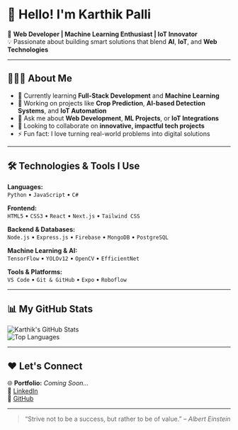# 👋 Hello! I'm Karthik Palli  

🚀 **Web Developer | Machine Learning Enthusiast | IoT Innovator**  
💡 Passionate about building smart solutions that blend **AI**, **IoT**, and **Web Technologies**  

---

## 👨🏻‍💻 About Me  
- 🌱 Currently learning **Full-Stack Development** and **Machine Learning**  
- 🔭 Working on projects like **Crop Prediction**, **AI-based Detection Systems**, and **IoT Automation**  
- 💬 Ask me about **Web Development**, **ML Projects**, or **IoT Integrations**  
- 🤝 Looking to collaborate on **innovative, impactful tech projects**  
- ⚡ Fun fact: I love turning real-world problems into digital solutions  

---

## 🛠️ Technologies & Tools I Use  
**Languages:**  
`Python` • `JavaScript` • `C#`  

**Frontend:**  
`HTML5` • `CSS3` • `React` • `Next.js` • `Tailwind CSS`  

**Backend & Databases:**  
`Node.js` • `Express.js` • `Firebase` • `MongoDB` • `PostgreSQL`  

**Machine Learning & AI:**  
`TensorFlow` • `YOLOv12` • `OpenCV` • `EfficientNet`  

**Tools & Platforms:**  
`VS Code` • `Git & GitHub` • `Expo` • `Roboflow`  

---

## 📊 My GitHub Stats  
![Karthik's GitHub Stats](https://github-readme-stats.vercel.app/api?username=karthik3942&show_icons=true&theme=tokyonight)  
![Top Languages](https://github-readme-stats.vercel.app/api/top-langs/?username=karthik3942&layout=compact&theme=tokyonight)  

---

## ❤️ Let's Connect  
🌐 **Portfolio:** *Coming Soon...*  
💼 [LinkedIn](https://www.linkedin.com/in/karthik-p-668928255/)  
🐙 [GitHub](https://github.com/karthik3942)  

---

> “Strive not to be a success, but rather to be of value.” – *Albert Einstein*
